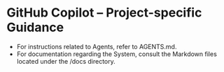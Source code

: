 # GitHub Copilot – Project-specific Guidance

- For instructions related to Agents, refer to AGENTS.md.
- For documentation regarding the System, consult the Markdown files located under the /docs directory.
